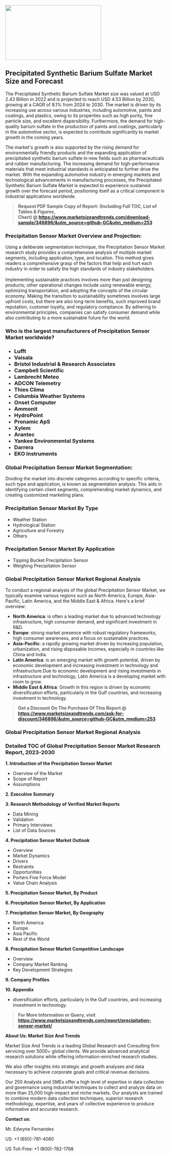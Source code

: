 <p><img class="alignnone size-medium wp-image-20088" src="https://ffe5etoiles.com/wp-content/uploads/2024/12/MST1-300x171.png" alt="" width="300" height="171" /></p><h2>Precipitated Synthetic Barium Sulfate Market Size and Forecast</h2><p>The Precipitated Synthetic Barium Sulfate Market size was valued at USD 2.43 Billion in 2022 and is projected to reach USD 4.53 Billion by 2030, growing at a CAGR of 8.1% from 2024 to 2030. The market is driven by its increasing use across various industries, including automotive, paints and coatings, and plastics, owing to its properties such as high purity, fine particle size, and excellent dispersibility. Furthermore, the demand for high-quality barium sulfate in the production of paints and coatings, particularly in the automotive sector, is expected to contribute significantly to market growth in the coming years.</p><p>The market's growth is also supported by the rising demand for environmentally friendly products and the expanding application of precipitated synthetic barium sulfate in new fields such as pharmaceuticals and rubber manufacturing. The increasing demand for high-performance materials that meet industrial standards is anticipated to further drive the market. With the expanding automotive industry in emerging markets and technological advancements in manufacturing processes, the Precipitated Synthetic Barium Sulfate Market is expected to experience sustained growth over the forecast period, positioning itself as a critical component in industrial applications worldwide.</p></p><blockquote id="" class=""><strong>Request PDF Sample Copy of Report: (Including Full TOC, List of Tables &amp; Figures, Chart)&nbsp;@&nbsp;<strong><a href="https://www.marketsizeandtrends.com/download-sample/346896/&utm_source=github-GC&utm_medium=253" target="_blank">https://www.marketsizeandtrends.com/download-sample/346896/&utm_source=github-GC&utm_medium=253</a></strong></strong></blockquote><h3 id="" class="">Precipitation Sensor Market&nbsp;Overview and Projection:</h3><p id="" class="">Using a deliberate segmentation technique, the Precipitation Sensor Market research study provides a comprehensive analysis of multiple market segments, including application, type, and location. This method gives readers a comprehensive grasp of the factors that help and hurt each industry in order to satisfy the high standards of industry stakeholders. <br /> <br />Implementing sustainable practices involves more than just designing products; other operational changes include using renewable energy, optimizing transportation, and adopting the concepts of the circular economy. Making the transition to sustainability sometimes involves large upfront costs, but there are also long-term benefits, such improved brand reputation, customer loyalty, and regulatory compliance. By adhering to environmental principles, companies can satisfy consumer demand while also contributing to a more sustainable future for the world.</p><h3 id="" class="">Who is the largest manufacturers of&nbsp;Precipitation Sensor Market worldwide?</h3><h3 class=""><p><ul><li>Lufft </li><li> Vaisala </li><li> Bristol Industrial & Research Associates </li><li> Campbell Scientific </li><li> Lambrecht Meteo </li><li> ADCON Telemetry </li><li> Thies Clima </li><li> Columbia Weather Systems </li><li> Onset Computer </li><li> Ammonit </li><li> HydroPoint </li><li> Pronamic ApS </li><li> Xylem </li><li> Arantec </li><li> Yankee Environmental Systems </li><li> Darrera </li><li> EKO Instruments</li></ul></p></h3><h3 id="" class="">Global&nbsp;Precipitation Sensor Market Segmentation:</h3><p id="" class="">Dividing the market into discrete categories according to specific criteria, such type and application, is known as segmentation analysis. This aids in identifying certain client segments, comprehending market dynamics, and creating customized marketing plans.</p><h3 id="" class="">Precipitation Sensor Market&nbsp;By Type</h3><p><p><ul><li>Weather Station</li><li> Hydrological Station</li><li> Agriculture and Forestry</li><li> Others</p></li></ul></p></p><h3 id="" class="">Precipitation Sensor Market&nbsp;By Application</h3><p class=""><p><ul><li>Tipping Bucket Precipitation Sensor</li><li> Weighing Precipitation Sensor</li></ul></p></p><h3 id="" class="">Global Precipitation Sensor Market Regional Analysis</h3><p id="" class="">To conduct a regional analysis of the global Precipitation Sensor Market, we typically examine various regions such as North America, Europe, Asia-Pacific, Latin America, and the Middle East &amp; Africa. Here's a brief overview:</p><ul><li><strong>North America</strong>: is often a leading market due to advanced technology infrastructure, high consumer demand, and significant investment in R&amp;D.</li><li><strong>Europe</strong>: strong market presence with robust regulatory frameworks, high consumer awareness, and a focus on sustainable practices.</li><li><strong>Asia-Pacific</strong>: a rapidly growing market driven by increasing population, urbanization, and rising disposable incomes, especially in countries like China and India.</li><li><strong>Latin America</strong>: is an emerging market with growth potential, driven by economic development and increasing investment in technology and infrastructure.Due to economic development and rising investments in infrastructure and technology, Latin America is a developing market with room to grow.</li><li><strong>Middle East &amp; Africa</strong>: Growth in this region is driven by economic diversification efforts, particularly in the Gulf countries, and increasing investment in technology.</li></ul><blockquote id="" class=""><strong>Get a Discount On The Purchase Of This Report @ <strong><a href="https://www.marketsizeandtrends.com/ask-for-discount/346896/&utm_source=github-GC&utm_medium=253" target="_blank">https://www.marketsizeandtrends.com/ask-for-discount/346896/&utm_source=github-GC&utm_medium=253</a></strong></strong></blockquote><h3 id="" class="">Global Precipitation Sensor Market Regional Analysis</h3><h3 id="" class="">Detailed TOC of Global Precipitation Sensor Market Research Report, 2023-2030</h3><p id="" class=""><strong>1. Introduction of the Precipitation Sensor Market</strong></p><ul><li>Overview of the Market</li><li>Scope of Report</li><li>Assumptions</li></ul><p id="" class=""><strong>2. Executive Summary</strong></p><p id="" class=""><strong>3. Research Methodology of Verified Market Reports</strong></p><ul><li>Data Mining</li><li>Validation</li><li>Primary Interviews</li><li>List of Data Sources</li></ul><p id="" class=""><strong>4. Precipitation Sensor Market Outlook</strong></p><ul><li>Overview</li><li>Market Dynamics</li><li>Drivers</li><li>Restraints</li><li>Opportunities</li><li>Porters Five Force Model</li><li>Value Chain Analysis</li></ul><p id="" class=""><strong>5. Precipitation Sensor Market, By Product</strong></p><p id="" class=""><strong>6. Precipitation Sensor Market, By Application</strong></p><p id="" class=""><strong>7. Precipitation Sensor Market, By Geography</strong></p><ul><li>North America</li><li>Europe</li><li>Asia Pacific</li><li>Rest of the World</li></ul><p id="" class=""><strong>8. Precipitation Sensor Market Competitive Landscape</strong></p><ul><li>Overview</li><li>Company Market Ranking</li><li>Key Development Strategies</li></ul><p id="" class=""><strong>9. Company Profiles</strong></p><p id="" class=""><strong>10. Appendix</strong></p><ul><li>diversification efforts, particularly in the Gulf countries, and increasing investment in technology.</li></ul><blockquote id="" class=""><strong>For More Information or Query, visit <strong><strong><a href="https://www.marketsizeandtrends.com/report/precipitation-sensor-market/" target="_blank">https://www.marketsizeandtrends.com/report/precipitation-sensor-market/</a></strong></strong></strong></blockquote><p id="" class=""><strong>About Us: Market Size And Trends</strong></p><p id="" class="">Market Size And Trends is a leading Global Research and Consulting firm servicing over 5000+ global clients. We provide advanced analytical research solutions while offering information-enriched research studies.</p><p id="" class="">We also offer insights into strategic and growth analyses and data necessary to achieve corporate goals and critical revenue decisions.</p><p id="" class="">Our 250 Analysts and SMEs offer a high level of expertise in data collection and governance using industrial techniques to collect and analyze data on more than 25,000 high-impact and niche markets. Our analysts are trained to combine modern data collection techniques, superior research methodology, expertise, and years of collective experience to produce informative and accurate research.</p><p id="" class=""><strong>Contact us:</strong></p><p id="" class="">Mr. Edwyne Fernandes</p><p id="" class="">US: +1 (650)-781-4080</p><p id="" class="">US Toll-Free: +1 (800)-782-1768</p>

